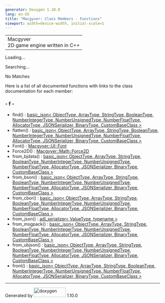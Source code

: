 ```yaml
---
generator: Doxygen 1.10.0
lang: en-US
title: "Macgyver: Class Members - Functions"
viewport: width=device-width, initial-scale=1
---
```


<div id="top">

<div id="titlearea">

<table data-cellspacing="0" data-cellpadding="0">
<colgroup>
<col style="width: 100%" />
</colgroup>
<tbody>
<tr id="projectrow" class="odd">
<td id="projectalign"><div id="projectname">
Macgyver
</div>
<div id="projectbrief">
2D game engine written in C++
</div></td>
</tr>
</tbody>
</table>

</div>

<div id="main-nav">

</div>

</div>

<div id="MSearchSelectWindow"
onmouseover="return searchBox.OnSearchSelectShow()"
onmouseout="return searchBox.OnSearchSelectHide()"
onkeydown="return searchBox.OnSearchSelectKey(event)">

</div>

<div id="MSearchResultsWindow">

<div id="MSearchResults">

<div class="SRPage">

<div id="SRIndex">

<div id="SRResults">

</div>

<div id="Loading" class="SRStatus">

Loading...

</div>

<div id="Searching" class="SRStatus">

Searching...

</div>

<div id="NoMatches" class="SRStatus">

No Matches

</div>

</div>

</div>

</div>

</div>

<div class="contents">

<div class="textblock">

Here is a list of all documented functions with links to the class
documentation for each member:

</div>

### <span id="index_f"></span>- f -

- find() : <a href="classbasic__json.html#a727e3cfb5a874314d8deb12cb53a8105"
  class="el">basic_json&lt; ObjectType, ArrayType, StringType,
  BooleanType, NumberIntegerType, NumberUnsignedType, NumberFloatType,
  AllocatorType, JSONSerializer, BinaryType, CustomBaseClass &gt;</a>
- flatten() : <a href="classbasic__json.html#a5cd6c211f030b109f7ef361250366bb0"
  class="el">basic_json&lt; ObjectType, ArrayType, StringType,
  BooleanType, NumberIntegerType, NumberUnsignedType, NumberFloatType,
  AllocatorType, JSONSerializer, BinaryType, CustomBaseClass &gt;</a>
- Font() : <a
  href="class_macgyver_1_1_u_i_1_1_font.html#a7fc60a6a5ecf16b67c6ff1eeeaca4515"
  class="el">Macgyver::UI::Font</a>
- Force2D() : <a
  href="class_macgyver_1_1_math_1_1_force2_d.html#a15710f24ad428db74ead3a373e86e175"
  class="el">Macgyver::Math::Force2D</a>
- from_bjdata() : <a href="classbasic__json.html#a59327f708c0555e2928487bcddf71293"
  class="el">basic_json&lt; ObjectType, ArrayType, StringType,
  BooleanType, NumberIntegerType, NumberUnsignedType, NumberFloatType,
  AllocatorType, JSONSerializer, BinaryType, CustomBaseClass &gt;</a>
- from_bson() : <a href="classbasic__json.html#a4b0dfca88b11ea59a2568707767622d8"
  class="el">basic_json&lt; ObjectType, ArrayType, StringType,
  BooleanType, NumberIntegerType, NumberUnsignedType, NumberFloatType,
  AllocatorType, JSONSerializer, BinaryType, CustomBaseClass &gt;</a>
- from_cbor() : <a href="classbasic__json.html#a5bc3c67eaf6e9b22c8b446f9695249e9"
  class="el">basic_json&lt; ObjectType, ArrayType, StringType,
  BooleanType, NumberIntegerType, NumberUnsignedType, NumberFloatType,
  AllocatorType, JSONSerializer, BinaryType, CustomBaseClass &gt;</a>
- from_json() : <a href="structadl__serializer.html#a5645c63fe43bd9b4ebc9917f9c99d0fd"
  class="el">adl_serializer&lt; ValueType, typename &gt;</a>
- from_msgpack() : <a href="classbasic__json.html#ab0c025488572f913ca5529a2ef62d066"
  class="el">basic_json&lt; ObjectType, ArrayType, StringType,
  BooleanType, NumberIntegerType, NumberUnsignedType, NumberFloatType,
  AllocatorType, JSONSerializer, BinaryType, CustomBaseClass &gt;</a>
- from_ubjson() : <a href="classbasic__json.html#a4588941095d03624ada4f0023d93944a"
  class="el">basic_json&lt; ObjectType, ArrayType, StringType,
  BooleanType, NumberIntegerType, NumberUnsignedType, NumberFloatType,
  AllocatorType, JSONSerializer, BinaryType, CustomBaseClass &gt;</a>
- front() : <a href="classbasic__json.html#ad4dd162b4990cfb69925193797415f7e"
  class="el">basic_json&lt; ObjectType, ArrayType, StringType,
  BooleanType, NumberIntegerType, NumberUnsignedType, NumberFloatType,
  AllocatorType, JSONSerializer, BinaryType, CustomBaseClass &gt;</a>

</div>

------------------------------------------------------------------------

<span class="small">Generated
by [<img src="doxygen.svg" class="footer" width="104" height="31"
alt="doxygen" />](https://www.doxygen.org/index.html) 1.10.0</span>
